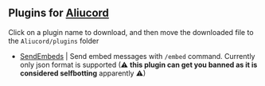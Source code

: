 ## Plugins for [Aliucord](https://github.com/Aliucord)

Click on a plugin name to download, and then move the downloaded file to the `Aliucord/plugins` folder
- [SendEmbeds](https://github.com/C10udburst/aliucord-plugins/raw/builds/SendEmbeds.zip) | 
  Send embed messages with `/embed` command. Currently only json format is supported (⚠ **this plugin can get you banned as it is considered selfbotting** apparently ⚠)